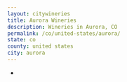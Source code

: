 ```yaml
---
layout: citywineries
title: Aurora Wineries
description: Wineries in Aurora, CO
permalink: /co/united-states/aurora/
state: co
county: united states
city: aurora
---
```

-
